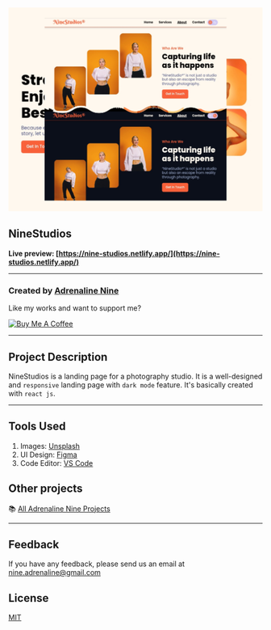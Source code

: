 <img src="https://raw.githubusercontent.com/Adrenaline9/NineStudios/main/src/assets/images/image7.jpg" alt="NineStudios" />

## NineStudios

**Live preview: [https://nine-studios.netlify.app/](https://nine-studios.netlify.app/)**

---

### Created by [Adrenaline Nine](https://t.me/Adrenaline_Nine)

Like my works and want to support me?

<a href="https://www.buymeacoffee.com/adrenaline9" target="_blank"><img src="https://cdn.buymeacoffee.com/buttons/v2/default-blue.png" alt="Buy Me A Coffee" style="height: 45px !important;width: 162.75px !important;" ></a>

---

## Project Description

NineStudios is a landing page for a photography studio. It is a well-designed and `responsive` landing page with `dark mode` feature. It's basically created with `react js`.

---

## Tools Used

1. Images: [Unsplash](https://unsplash.com/)
1. UI Design: [Figma](https://www.figma.com/)
1. Code Editor: [VS Code](https://code.visualstudio.com/)

## Other projects

📚 [All Adrenaline Nine Projects](https://github.com/Adrenaline9/A9-projects)

---

## Feedback

If you have any feedback, please send us an email at nine.adrenaline@gmail.com

## License

[MIT](https://choosealicense.com/licenses/mit/)
